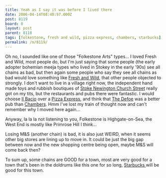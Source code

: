 ```yaml
---
title: Yeah as I say it was before I lived there
date: 2006-04-14T08:40:57.000Z
post: 8119
board: 8
layout: post
parent: 8118
tags: [folkestone, fresh and wild, pizza express, chambers, starbucks]
permalink: /m/8119/
---
```

Oh no, I sounded like one of those "Folkestone Arts" types... I loved Fresh and Wild, most people do, but I'm just saying that some people (the early adopter bohemian meeja types who lived in Stokey in the early '90s) see all chains as bad, but then again some people who say they see all chains as bad would love something like <a href="/wiki/fresh+and+wild">Fresh and Wild</a>, that other people objected to strongly. I don't want to live in a village right now, the independent hand made toys and rubbish boutiques of <a href="http://www.clarkeology.com/cgi-bin/board.cgi/stoke+newington+church+street">Stoke Newington Church Street</a> really got on my tits, but the restaurants and pubs there were fantastic. I would choose <a href="http://www.clarkeology.com/cgi-bin/board.cgi/Il+Bacio">Il Bacio</a> over a <a href="/wiki/pizza+express">Pizza Express</a>, and think that <a href="http://www.clarkeology.com/cgi-bin/board.cgi/The+Defoe">The Defoe</a> was a better pub than <a href="/wiki/chambers">Chambers</a>. Hmm I've  lost my train of thought now and can't remember why I moved here again...

Anyway, la la la not listening to you, Folkestone is Highgate-on-Sea, the West End is mostly like Primrose Hill I think...

Losing M&S (another chain) is bad, it is also just WEIRD, when it seems other big stores are lining up to move in. It could be just the big gap between now and the new shopping centre being open, maybe M&S will come back then?

To sum up, some chains are GOOD for a town, most are very good for a town that's been in the doldrums like this one for so long, <a href="/wiki/starbucks">Starbucks </a>will be good for this town.
